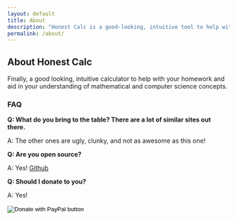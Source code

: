 ```yaml
---
layout: default
title: About
description: "Honest Calc is a good-looking, intuitive tool to help with your homework and aid in your understanding of mathematical concepts"
permalink: /about/
---
```


## About Honest Calc

Finally, a good looking, intuitive calculator to help with your homework and aid in your understanding of mathematical and computer science concepts.

### FAQ

**Q: What do you bring to the table? There are a lot of similar sites out there.**

A: The other ones are ugly, clunky, and not as awesome as this one!

**Q: Are you open source?**

A: Yes! [Github](https://github.com/jeromew21/honestcalc)

**Q: Should I donate to you?**

A: Yes!

<form action="https://www.paypal.com/cgi-bin/webscr" method="post" target="_top">
<input type="hidden" name="cmd" value="_s-xclick" />
<input type="hidden" name="hosted_button_id" value="XF5WLYT79DUQ6" />
<input type="image" src="https://www.paypalobjects.com/en_US/i/btn/btn_donateCC_LG.gif" border="0" name="submit" title="PayPal - The safer, easier way to pay online!" alt="Donate with PayPal button" />
<img alt="" src="https://www.paypal.com/en_US/i/scr/pixel.gif" width="1" height="1" />
</form>

